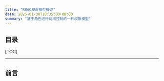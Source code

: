 ```yaml
---
title: "RBAC权限模型概述"
date: 2025-01-30T10:35:00+08:00
summary: "基于角色进行访问控制的一种权限模型"
---
```


## 目录

[TOC]

---

## 前言
